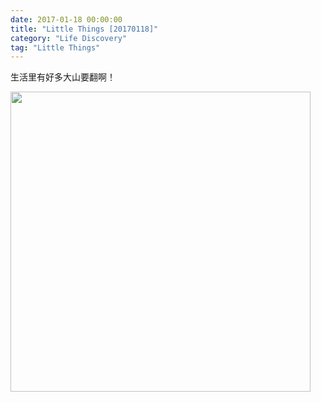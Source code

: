 ```yaml
---
date: 2017-01-18 00:00:00
title: "Little Things [20170118]"
category: "Life Discovery"
tag: "Little Things"
---
```


生活里有好多大山要翻啊！

<img class="img-responsive center-block" src="https://raw.githubusercontent.com/joshua19881228/my_blogs/master/Life_Discovery/Little_Things/figures/mountains.jpg" alt="" width="480"/>